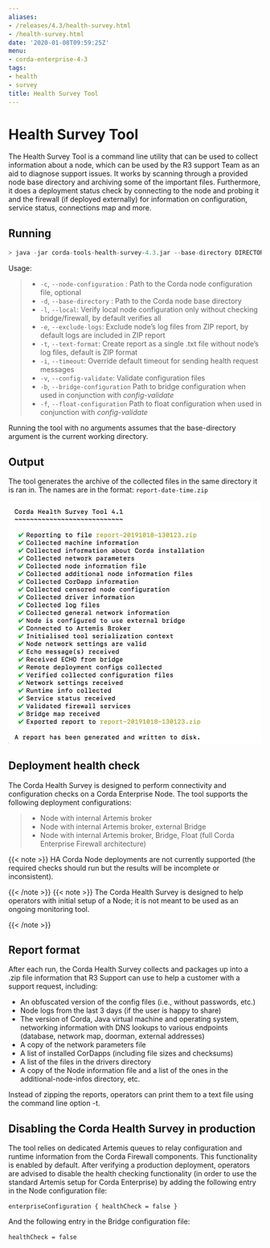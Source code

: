 ```yaml
---
aliases:
- /releases/4.3/health-survey.html
- /health-survey.html
date: '2020-01-08T09:59:25Z'
menu:
- corda-enterprise-4-3
tags:
- health
- survey
title: Health Survey Tool
---
```






# Health Survey Tool

The Health Survey Tool is a command line utility that can be used to collect information about a node,
which can be used by the R3 support Team as an aid to diagnose support issues. It works by scanning through a provided
node base directory and archiving some of the important files. Furthermore, it does a deployment status check by connecting to the node and probing
it and the firewall (if deployed externally) for information on configuration, service status, connections map and more.


## Running

```kotlin
> java -jar corda-tools-health-survey-4.3.jar --base-directory DIRECTORY [--node-configuration DIRECTORY]
```


Usage:

> 
> 
> * `-c`, `--node-configuration` <arg>:   Path to the Corda node configuration file, optional
> * `-d`, `--base-directory` <arg>:       Path to the Corda node base directory
> * `-l`, `--local`:                      Verify local node configuration only without checking bridge/firewall, by default verifies all
> * `-e`, `--exclude-logs`:               Exclude node’s log files from ZIP report, by default logs are included in ZIP report
> * `-t`, `--text-format`:                Create report as a single .txt file without node’s log files, default is ZIP format
> * `-i`, `--timeout`:                    Override default timeout for sending health request messages
> * `-v`, `--config-validate`:            Validate configuration files
> * `-b`, `--bridge-configuration`        Path to bridge configuration when used in conjunction with *config-validate*
> * `-f`, `--float-configuration`         Path to float configuration when used in conjunction with *config-validate*


Running the tool with no arguments assumes that the base-directory argument is the current working directory.


## Output

The tool generates the archive of the collected files in the same directory it is ran in. The names are in the format: `report-date-time.zip`

![health survey photo](resources/health-survey/health-survey-photo.png "health survey photo")

## Deployment health check

The Corda Health Survey is designed to perform connectivity and configuration checks on a Corda Enterprise Node. The tool supports the following deployment configurations:

> 
> 
> * Node with internal Artemis broker
> * Node with internal Artemis broker, external Bridge
> * Node with internal Artemis broker, Bridge, Float (full Corda Enterprise Firewall architecture)


{{< note >}}
HA Corda Node deployments are not currently supported (the required checks should run but the results will be incomplete or inconsistent).

{{< /note >}}
{{< note >}}
The Corda Health Survey is designed to help operators with initial setup of a Node; it is not meant to be used as an ongoing monitoring tool.

{{< /note >}}

## Report format

After each run, the Corda Health Survey collects and packages up into a .zip file information that R3 Support can use to help a customer with a support request, including:


* An obfuscated version of the config files (i.e., without passwords, etc.)
* Node logs from the last 3 days (if the user is happy to share)
* The version of Corda, Java virtual machine and operating system, networking information with DNS lookups to various endpoints (database, network map, doorman, external addresses)
* A copy of the network parameters file
* A list of installed CorDapps (including file sizes and checksums)
* A list of the files in the drivers directory
* A copy of the Node information file and a list of the ones in the additional-node-infos directory, etc.

Instead of zipping the reports, operators can print them to a text file using the command line option -t.


## Disabling the Corda Health Survey in production

The tool relies on dedicated Artemis queues to relay configuration and runtime information from the Corda Firewall components. This functionality is enabled by default.
After verifying a production deployment, operators are advised to disable the health checking functionality (in order to use the standard Artemis setup for Corda Enterprise) by adding the following entry in the Node configuration file:

```none
enterpriseConfiguration { healthCheck = false }
```

And the following entry in the Bridge configuration file:

```none
healthCheck = false
```

